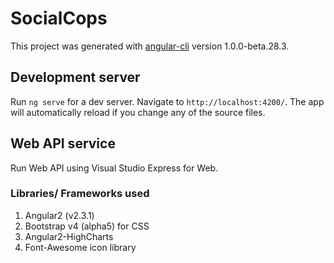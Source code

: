 # SocialCops

This project was generated with [angular-cli](https://github.com/angular/angular-cli) version 1.0.0-beta.28.3.

## Development server
Run `ng serve` for a dev server. Navigate to `http://localhost:4200/`. The app will automatically reload if you change any of the source files.

## Web API service

Run Web API using Visual Studio Express for Web.

### Libraries/ Frameworks used

1.  Angular2 (v2.3.1)
2.  Bootstrap v4 (alpha5) for CSS
3.  Angular2-HighCharts
4.  Font-Awesome icon library